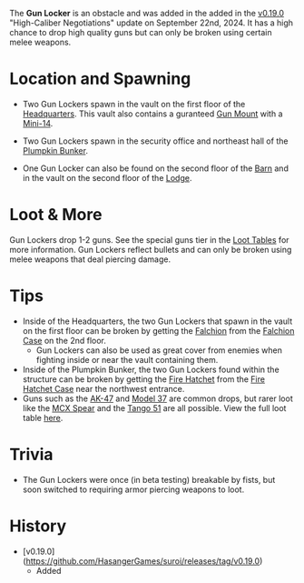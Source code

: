 The **Gun Locker** is an obstacle and was added in the added in the [v0.19.0](https://github.com/HasangerGames/suroi/releases/tag/v0.19.0) "High-Caliber Negotiations" update on September 22nd, 2024. It has a high chance to drop high quality guns but can only be broken using certain melee weapons.

# Location and Spawning

- Two Gun Lockers spawn in the vault on the first floor of the [Headquarters](/buildings/headquarters). This vault also contains a guranteed [Gun Mount](/obstacles/gun_mounts) with a [Mini-14](/weapons/guns/mini14).

- Two Gun Lockers spawn in the security office and northeast hall of the [Plumpkin Bunker](/buildings/plumpkin_bunker). 

- One Gun Locker can also be found on the second floor of the [Barn](/buildings/barn) and in the vault on the second floor of the [Lodge](/buildings/lodge).

# Loot & More

Gun Lockers drop 1-2 guns. See the special guns tier in the [Loot Tables](/loot) for more information. Gun Lockers reflect bullets and can only be broken using melee weapons that deal piercing damage.

# Tips

- Inside of the Headquarters, the two Gun Lockers that spawn in the vault on the first floor can be broken by getting the [Falchion](/weapons/melees/falchion) from the [Falchion Case](/obstacles/falchion_case) on the 2nd floor.
	- Gun Lockers can also be used as great cover from enemies when fighting inside or near the vault containing them.
- Inside of the Plumpkin Bunker, the two Gun Lockers found within the structure can be broken by getting the [Fire Hatchet](/weapons/melees/fire_hatchet) from the [Fire Hatchet Case](/obstacles/fire_hatchet_case) near the northwest entrance.
- Guns such as the [AK-47](/weapons/guns/ak47) and [Model 37](/weapons/guns/model_37) are common drops, but rarer loot like the [MCX Spear](/weapons/guns/mcxspear) and the [Tango 51](/weapons/guns/tango_51) are all possible. View the full loot table [here](/loot/#gun_locker).

# Trivia

- The Gun Lockers were once (in beta testing) breakable by fists, but soon switched to requiring armor piercing weapons to loot. 

# History

- [v0.19.0] (https://github.com/HasangerGames/suroi/releases/tag/v0.19.0)
	- Added
